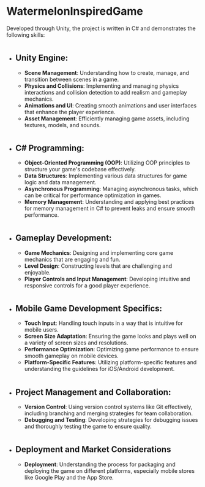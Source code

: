 # WatermelonInspiredGame
Developed through Unity, the project is written in C# and demonstrates the following skills:
#
* ## Unity Engine:
  * __Scene Management__: Understanding how to create, manage, and transition between scenes in a game.
  * __Physics and Collisions__: Implementing and managing physics interactions and collision detection to add realism and gameplay mechanics.
  * __Animations and UI__: Creating smooth animations and user interfaces that enhance the player experience.
  * __Asset Management__: Efficiently managing game assets, including textures, models, and sounds.
#
* ## C# Programming:
  * __Object-Oriented Programming (OOP)__: Utilizing OOP principles to structure your game's codebase effectively.
  * __Data Structures__: Implementing various data structures for game logic and data management.
  * __Asynchronous Programming__: Managing asynchronous tasks, which can be critical for performance optimization in games.
  * __Memory Management__: Understanding and applying best practices for memory management in C# to prevent leaks and ensure smooth performance.
#
* ## Gameplay Development:
  * __Game Mechanics__: Designing and implementing core game mechanics that are engaging and fun.
  * __Level Design__: Constructing levels that are challenging and enjoyable.
  * __Player Controls and Input Management__: Developing intuitive and responsive controls for a good player experience.
#
* ## Mobile Game Development Specifics:
  * __Touch Input__: Handling touch inputs in a way that is intuitive for mobile users.
  * __Screen Size Adaptation__: Ensuring the game looks and plays well on a variety of screen sizes and resolutions.
  * __Performance Optimization__: Optimizing game performance to ensure smooth gameplay on mobile devices.
  * __Platform-Specific Features__: Utilizing platform-specific features and understanding the guidelines for iOS/Android development.
#
* ## Project Management and Collaboration:
  * __Version Control__: Using version control systems like Git effectively, including branching and merging strategies for team collaboration.
  * __Debugging and Testing__: Developing strategies for debugging issues and thoroughly testing the game to ensure quality.
#
* ## Deployment and Market Considerations
  * __Deployment__: Understanding the process for packaging and deploying the game on different platforms, especially mobile stores like Google Play and the App Store.
